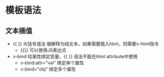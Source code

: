 # 模板语法
## 文本插值
- {{  }} 大括号语法 被解释为纯文本，如果需要插入html，则需要v-html指令
  - {{}} 可以使用JS表达式
- v-bind 给属性绑定变量，{{ }} 语法不能在html attribute中使用
  - v-bind:attr="val"   绑定单个属性
  - v-bind="obj"    绑定多个属性